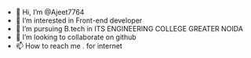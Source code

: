 - 👋 Hi, I’m @Ajeet7764
- 👀 I’m interested in Front-end developer
- 🌱 I’m pursuing B.tech in ITS ENGINEERING COLLEGE GREATER NOIDA
- 💞️ I’m looking to collaborate on github
- 📫 How to reach me . for internet

<!---
Ajeet7764/Ajeet7764 is a ✨ special ✨ repository because its `README.md` (this file) appears on your GitHub profile.
You can click the Preview link to take a look at your changes.
--->

